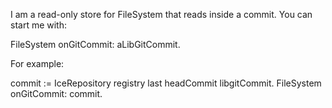 I am a read-only store for FileSystem that reads inside a commit. You can start me with: 

FileSystem onGitCommit: aLibGitCommit.

For example:

commit := IceRepository registry last headCommit libgitCommit.
FileSystem onGitCommit: commit.